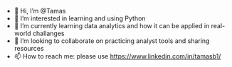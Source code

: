 - 👋 Hi, I’m @Tamas
- 👀 I’m interested in learning and using Python
- 🌱 I’m currently learning data analytics and how it can be applied in real-world challanges
- 💞️ I’m looking to collaborate on practicing analyst tools and sharing resources
- 📫 How to reach me: please use https://www.linkedin.com/in/tamasb1/
